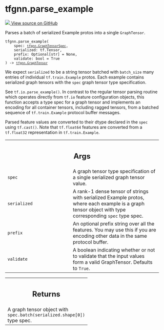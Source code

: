# tfgnn.parse_example

<!-- Insert buttons and diff -->

<a target="_blank" href="https://github.com/tensorflow/gnn/tree/master/tensorflow_gnn/graph/graph_tensor_io.py#L54-L100">
<img src="https://www.tensorflow.org/images/GitHub-Mark-32px.png" /> View source
on GitHub </a>

Parses a batch of serialized Example protos into a single `GraphTensor`.

<pre class="devsite-click-to-copy prettyprint lang-py tfo-signature-link">
<code>tfgnn.parse_example(
    spec: <a href="../tfgnn/GraphTensorSpec.md"><code>tfgnn.GraphTensorSpec</code></a>,
    serialized: tf.Tensor,
    prefix: Optional[str] = None,
    validate: bool = True
) -> <a href="../tfgnn/GraphTensor.md"><code>tfgnn.GraphTensor</code></a>
</code></pre>



<!-- Placeholder for "Used in" -->

We expect `serialized` to be a string tensor batched with `batch_size` many
entries of individual `tf.train.Example` protos. Each example contains
serialized graph tensors with the `spec` graph tensor type specification.

See `tf.io.parse_example()`. In contrast to the regular tensor parsing routine
which operates directly from `tf.io` feature configuration objects, this
function accepts a type spec for a graph tensor and implements an encoding for
all container tensors, including ragged tensors, from a batched sequence of
`tf.train.Example` protocol buffer messages.

Parsed feature values are converted to their dtype declared in the `spec` using
`tf.cast()`. Note that `tf.float64` features are converted from a `tf.float32`
representation in `tf.train.Example`.

<!-- Tabular view -->
 <table class="responsive fixed orange">
<colgroup><col width="214px"><col></colgroup>
<tr><th colspan="2"><h2 class="add-link">Args</h2></th></tr>

<tr>
<td>
<code>spec</code><a id="spec"></a>
</td>
<td>
A graph tensor type specification of a single serialized graph tensor
value.
</td>
</tr><tr>
<td>
<code>serialized</code><a id="serialized"></a>
</td>
<td>
A rank-1 dense tensor of strings with serialized Example protos,
where each example is a graph tensor object with type corresponding <code>spec</code>
type spec.
</td>
</tr><tr>
<td>
<code>prefix</code><a id="prefix"></a>
</td>
<td>
An optional prefix string over all the features. You may use
this if you are encoding other data in the same protocol buffer.
</td>
</tr><tr>
<td>
<code>validate</code><a id="validate"></a>
</td>
<td>
A boolean indicating whether or not to validate that the input
values form a valid GraphTensor. Defaults to <code>True</code>.
</td>
</tr>
</table>

<!-- Tabular view -->

 <table class="responsive fixed orange">
<colgroup><col width="214px"><col></colgroup>
<tr><th colspan="2"><h2 class="add-link">Returns</h2></th></tr>
<tr class="alt">
<td colspan="2">
A graph tensor object with <code>spec.batch(serialized.shape[0])</code> type spec.
</td>
</tr>

</table>

